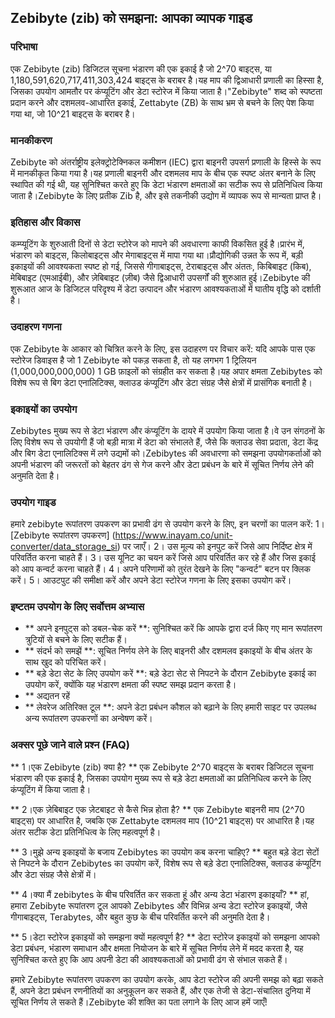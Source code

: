 ## Zebibyte (zib) को समझना: आपका व्यापक गाइड

### परिभाषा
एक Zebibyte (zib) डिजिटल सूचना भंडारण की एक इकाई है जो 2^70 बाइट्स, या 1,180,591,620,717,411,303,424 बाइट्स के बराबर है।यह माप की द्विआधारी प्रणाली का हिस्सा है, जिसका उपयोग आमतौर पर कंप्यूटिंग और डेटा स्टोरेज में किया जाता है।"Zebibyte" शब्द को स्पष्टता प्रदान करने और दशमलव-आधारित इकाई, Zettabyte (ZB) के साथ भ्रम से बचने के लिए पेश किया गया था, जो 10^21 बाइट्स के बराबर है।

### मानकीकरण
Zebibyte को अंतर्राष्ट्रीय इलेक्ट्रोटेक्निकल कमीशन (IEC) द्वारा बाइनरी उपसर्ग प्रणाली के हिस्से के रूप में मानकीकृत किया गया है।यह प्रणाली बाइनरी और दशमलव माप के बीच एक स्पष्ट अंतर बनाने के लिए स्थापित की गई थी, यह सुनिश्चित करते हुए कि डेटा भंडारण क्षमताओं का सटीक रूप से प्रतिनिधित्व किया जाता है।Zebibyte के लिए प्रतीक Zib है, और इसे तकनीकी उद्योग में व्यापक रूप से मान्यता प्राप्त है।

### इतिहास और विकास
कम्प्यूटिंग के शुरुआती दिनों से डेटा स्टोरेज को मापने की अवधारणा काफी विकसित हुई है।प्रारंभ में, भंडारण को बाइट्स, किलोबाइट्स और मेगाबाइट्स में मापा गया था।प्रौद्योगिकी उन्नत के रूप में, बड़ी इकाइयों की आवश्यकता स्पष्ट हो गई, जिससे गीगाबाइट्स, टेराबाइट्स और अंततः, किबिबाइट (किब), मेबिबाइट (एमआईबी), और ज़ेबिबाइट (ज़ीब) जैसे द्विआधारी उपसर्गों की शुरुआत हुई।Zebibyte की शुरूआत आज के डिजिटल परिदृश्य में डेटा उत्पादन और भंडारण आवश्यकताओं में घातीय वृद्धि को दर्शाती है।

### उदाहरण गणना
एक Zebibyte के आकार को चित्रित करने के लिए, इस उदाहरण पर विचार करें: यदि आपके पास एक स्टोरेज डिवाइस है जो 1 Zebibyte को पकड़ सकता है, तो यह लगभग 1 ट्रिलियन (1,000,000,000,000) 1 GB फ़ाइलों को संग्रहीत कर सकता है।यह अपार क्षमता Zebibytes को विशेष रूप से बिग डेटा एनालिटिक्स, क्लाउड कंप्यूटिंग और डेटा संग्रह जैसे क्षेत्रों में प्रासंगिक बनाती है।

### इकाइयों का उपयोग
Zebibytes मुख्य रूप से डेटा भंडारण और कंप्यूटिंग के दायरे में उपयोग किया जाता है।वे उन संगठनों के लिए विशेष रूप से उपयोगी हैं जो बड़ी मात्रा में डेटा को संभालते हैं, जैसे कि क्लाउड सेवा प्रदाता, डेटा केंद्र और बिग डेटा एनालिटिक्स में लगे उद्यमों को।Zebibytes की अवधारणा को समझना उपयोगकर्ताओं को अपनी भंडारण की जरूरतों को बेहतर ढंग से गेज करने और डेटा प्रबंधन के बारे में सूचित निर्णय लेने की अनुमति देता है।

### उपयोग गाइड
हमारे zebibyte रूपांतरण उपकरण का प्रभावी ढंग से उपयोग करने के लिए, इन चरणों का पालन करें:
1। [Zebibyte रूपांतरण उपकरण] (https://www.inayam.co/unit-converter/data_storage_si) पर जाएँ।
2। उस मूल्य को इनपुट करें जिसे आप निर्दिष्ट क्षेत्र में परिवर्तित करना चाहते हैं।
3। उस यूनिट का चयन करें जिसे आप परिवर्तित कर रहे हैं और जिस इकाई को आप कन्वर्ट करना चाहते हैं।
4। अपने परिणामों को तुरंत देखने के लिए "कन्वर्ट" बटन पर क्लिक करें।
5। आउटपुट की समीक्षा करें और अपने डेटा स्टोरेज गणना के लिए इसका उपयोग करें।

### इष्टतम उपयोग के लिए सर्वोत्तम अभ्यास
- ** अपने इनपुट्स को डबल-चेक करें **: सुनिश्चित करें कि आपके द्वारा दर्ज किए गए मान रूपांतरण त्रुटियों से बचने के लिए सटीक हैं।
- ** संदर्भ को समझें **: सूचित निर्णय लेने के लिए बाइनरी और दशमलव इकाइयों के बीच अंतर के साथ खुद को परिचित करें।
- ** बड़े डेटा सेट के लिए उपयोग करें **: बड़े डेटा सेट से निपटने के दौरान Zebibyte इकाई का उपयोग करें, क्योंकि यह भंडारण क्षमता की स्पष्ट समझ प्रदान करता है।
- ** अद्यतन रहें
- ** लेवरेज अतिरिक्त टूल **: अपने डेटा प्रबंधन कौशल को बढ़ाने के लिए हमारी साइट पर उपलब्ध अन्य रूपांतरण उपकरणों का अन्वेषण करें।

### अक्सर पूछे जाने वाले प्रश्न (FAQ)

** 1।एक Zebibyte (zib) क्या है? **
एक Zebibyte 2^70 बाइट्स के बराबर डिजिटल सूचना भंडारण की एक इकाई है, जिसका उपयोग मुख्य रूप से बड़े डेटा क्षमताओं का प्रतिनिधित्व करने के लिए कंप्यूटिंग में किया जाता है।

** 2।एक ज़ेबिबाइट एक ज़ेटबाइट से कैसे भिन्न होता है? **
एक Zebibyte बाइनरी माप (2^70 बाइट्स) पर आधारित है, जबकि एक Zettabyte दशमलव माप (10^21 बाइट्स) पर आधारित है।यह अंतर सटीक डेटा प्रतिनिधित्व के लिए महत्वपूर्ण है।

** 3।मुझे अन्य इकाइयों के बजाय Zebibytes का उपयोग कब करना चाहिए? **
बहुत बड़े डेटा सेटों से निपटने के दौरान Zebibytes का उपयोग करें, विशेष रूप से बड़े डेटा एनालिटिक्स, क्लाउड कंप्यूटिंग और डेटा संग्रह जैसे क्षेत्रों में।

** 4।क्या मैं zebibytes के बीच परिवर्तित कर सकता हूं और अन्य डेटा भंडारण इकाइयाँ? **
हां, हमारा Zebibyte रूपांतरण टूल आपको Zebibytes और विभिन्न अन्य डेटा स्टोरेज इकाइयों, जैसे गीगाबाइट्स, Terabytes, और बहुत कुछ के बीच परिवर्तित करने की अनुमति देता है।

** 5।डेटा स्टोरेज इकाइयों को समझना क्यों महत्वपूर्ण है? **
डेटा स्टोरेज इकाइयों को समझना आपको डेटा प्रबंधन, भंडारण समाधान और क्षमता नियोजन के बारे में सूचित निर्णय लेने में मदद करता है, यह सुनिश्चित करते हुए कि आप अपनी डेटा की आवश्यकताओं को प्रभावी ढंग से संभाल सकते हैं।

हमारे Zebibyte रूपांतरण उपकरण का उपयोग करके, आप डेटा स्टोरेज की अपनी समझ को बढ़ा सकते हैं, अपने डेटा प्रबंधन रणनीतियों का अनुकूलन कर सकते हैं, और एक तेजी से डेटा-संचालित दुनिया में सूचित निर्णय ले सकते हैं।Zebibyte की शक्ति का पता लगाने के लिए आज हमें जाएँ!
